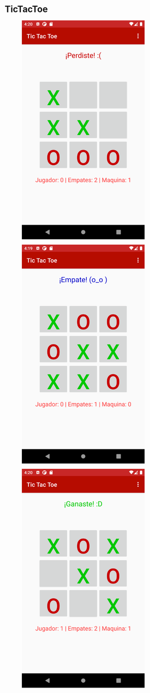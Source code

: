 # TicTacToe

<p align="center">
  <img src="Screenshot_perdida.png" alt="Tic Tac Toe - Perdida" height="700"/>
</p>

<p align="center">
  <img src="Screenshot_empate.png" alt="Tic Tac Toe - Empate" height="700"/>
</p>

<p align="center">
  <img src="Screenshot_ganada.png" alt="Tic Tac Toe - Ganada" height="700"/>
</p>